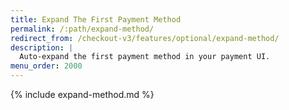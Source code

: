 ```yaml
---
title: Expand The First Payment Method
permalink: /:path/expand-method/
redirect_from: /checkout-v3/features/optional/expand-method/
description: |
  Auto-expand the first payment method in your payment UI.
menu_order: 2000
---
```


{% include expand-method.md %}
